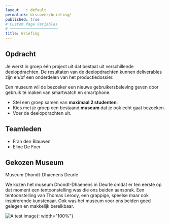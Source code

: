 ```yaml
---
layout   : default
permalink: discover/briefing/
published: true
# Custom Page Variables
# ─────────────────────
title: Briefing
---
```

Opdracht 
---------
Je werkt in groep één project uit dat bestaat uit verschillende deelopdrachten. De resultaten van de deelopdrachten kunnen deliverables zijn en/of een onderdelen van het productiedossier. 

Een museum wil de bezoeker een nieuwe gebruikersbeleving geven door gebruik te maken van smartwatch en smartphone.

- Stel een groep samen van <strong>maximaal 2 studenten</strong>.
- Kies met je groep een bestaand <strong>museum</strong> dat je ook echt gaat bezoeken.
- Voer de deelopdrachten uit.


Teamleden 
---------
 - Fran den Blauwen 
 - Eline De Foer

Gekozen Museum
--------------
Museum Dhondt-Dhaenens Deurle

We kozen het museum Dhondt-Dhaenens in Deurle omdat er ten eerste op dat moment een tentoonstelling     was die ons beiden aansprak. Een tentoonstelling van Thomas Lerooy, een grappige, speelse maar ook inspirerende kunstenaar. Ook was het museum voor ons beiden goed gelegen en makkelijk bereikbaar.


![A test image](/1718-nmd3-project-defoer-denblauwen/assets/img/gebouw.jpg){: width="100%"}
